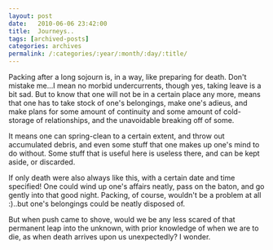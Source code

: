 ```yaml
---
layout: post
date:	2010-06-06 23:42:00
title:  Journeys..
tags: [archived-posts]
categories: archives
permalink: /:categories/:year/:month/:day/:title/
---
```

Packing after a long sojourn is, in a way, like preparing for death. Don't mistake me...I mean no morbid undercurrents, though yes, taking leave is a bit sad. But to know that one will not be in a certain place any more, means that one has to take stock of one's belongings, make one's adieus, and make plans for some amount of continuity and some amount of cold-storage of relationships, and the unavoidable breaking off of some.

It means one can spring-clean to a certain extent, and throw out accumulated debris, and even some stuff that one makes up one's mind to do without. Some stuff that is useful here is useless there, and can be kept aside, or discarded.

If only death were also always like this, with a certain date and time specified! One could wind up one's affairs neatly, pass on the baton, and go gently into that good night. Packing, of course, wouldn't be a problem at all :)..but one's belongings could be neatly disposed of.

But when push came to shove, would we be any less scared of that permanent leap into the unknown, with prior knowledge of when we are to die,  as when death arrives upon us unexpectedly? I wonder.

